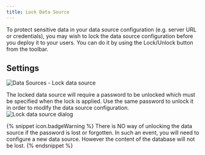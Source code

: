 ```yaml
---
title: Lock Data Source
---
```

To protect sensitive data in your data source configuration (e.g. server URL or credentials), you may wish to lock the data source configuration before you deploy it to your users. You can do it by using the Lock/Unlock button from the toolbar. 

## Settings 

![Data Sources - Lock data source](/img/en/rdm/mac/clip5070.png) 

The locked data source will require a password to be unlocked which must be specified when the lock is applied. Use the same password to unlock it in order to modify the data source configuration.  
![Lock data source dialog](/img/en/rdm/mac/2014-05-29_13-46-00.png) 

{% snippet icon.badgeWarning %} 
There is NO way of unlocking the data source if the password is lost or forgotten. In such an event, you will need to configure a new data source. However the content of the database will not be lost. 
{% endsnippet %}
 

